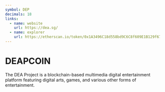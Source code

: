 ```yaml
---
symbol: DEP
decimals: 18
links:
  - name: website
    url: https://dea.sg/
  - name: explorer
    url: https://etherscan.io/token/0x1A3496C18d558bd9C6C8f609E1B129f67AB08163
---
```


# DEAPCOIN

The DEA Project is a blockchain-based multimedia digital entertainment platform featuring digital arts, games, and various other forms of entertainment.
